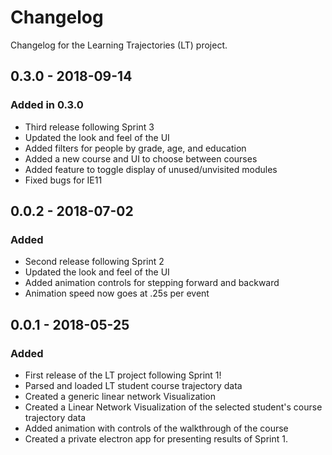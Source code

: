 # Changelog

Changelog for the Learning Trajectories (LT) project.

## 0.3.0 - 2018-09-14
### Added in 0.3.0

- Third release following Sprint 3
- Updated the look and feel of the UI
- Added filters for people by grade, age, and education
- Added a new course and UI to choose between courses
- Added feature to toggle display of unused/unvisited modules
- Fixed bugs for IE11

## 0.0.2 - 2018-07-02
### Added

- Second release following Sprint 2
- Updated the look and feel of the UI
- Added animation controls for stepping forward and backward
- Animation speed now goes at .25s per event

## 0.0.1 - 2018-05-25
### Added

- First release of the LT project following Sprint 1!
- Parsed and loaded LT student course trajectory data
- Created a generic linear network Visualization
- Created a Linear Network Visualization of the selected student's course trajectory data
- Added animation with controls of the walkthrough of the course
- Created a private electron app for presenting results of Sprint 1.
